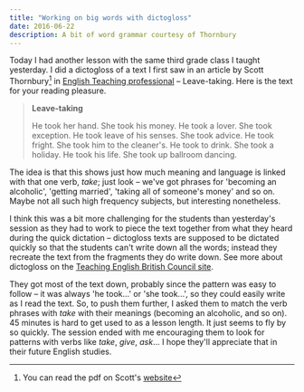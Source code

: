 ```yaml
---
title: "Working on big words with dictogloss"
date: 2016-06-22
description: A bit of word grammar courtesy of Thornbury
---
```


Today I had another lesson with the same third grade class I taught yesterday. I did a dictogloss of a text I first saw in an article by Scott Thornbury[^Scott] in [English Teaching professional](https://www.etprofessional.com/etp/default.aspx) – Leave-taking. Here is the text for your reading pleasure.

> **Leave-taking**
>
> He took her hand. She took his money.
> He took a lover.
> She took exception. He took leave of his senses. She took advice.
> He took fright.
> She took him to the cleaner's. He took to drink.
> She took a holiday.
> He took his life.
> She took up ballroom dancing.

The idea is that this shows just how much meaning and language is linked with that one verb, *take*; just look – we've got phrases for 'becoming an alcoholic', 'getting married', 'taking all of someone's money' and so on. Maybe not all such high frequency subjects, but interesting nonetheless.

I think this was a bit more challenging for the students than yesterday's session as they had to work to piece the text together from what they heard during the quick dictation – dictogloss texts are supposed to be dictated quickly so that the students can't write down all the words; instead they recreate the text from the fragments they do write down. See more about dictogloss on the [Teaching English British Council site](https://www.teachingenglish.org.uk/article/dictogloss).

They got most of the text down, probably since the pattern was easy to follow – it was always 'he took...' or 'she took...', so they could easily write as I read the text. So, to push them further, I asked them to match the verb phrases with *take* with their meanings (becoming an alcoholic, and so on). 45 minutes is hard to get used to as a lesson length. It just seems to fly by so quickly. The session ended with me encouraging them to look for patterns with verbs like *take*, *give*, *ask*... I hope they'll appreciate that in their future English studies.

[^Scott]: You can read the pdf on Scott's [website](http://nebula.wsimg.com/5836cc3d2780269ae1e20864e6b72565?AccessKeyId=186A535D1BA4FC995A73&disposition=0&alloworigin=1)

